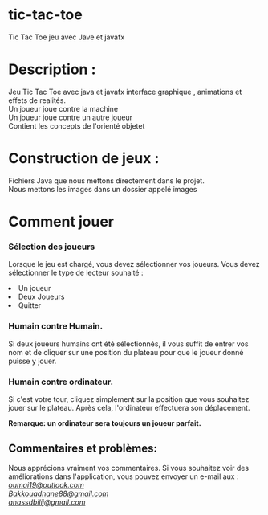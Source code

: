 # tic-tac-toe

Tic Tac Toe jeu avec Jave et javafx 

# Description :

Jeu Tic Tac Toe  avec java et javafx interface graphique , animations et effets de realités. <br>
Un joueur joue contre la machine <br>
Un joueur joue contre un autre joueur <br>
Contient les concepts de l'orienté objetet <br>

# Construction de jeux :
Fichiers Java que nous mettons directement dans le projet. <br>
Nous mettons les images dans un dossier appelé images <br>

# Comment jouer
### Sélection des joueurs
Lorsque le jeu est chargé, vous devez sélectionner vos joueurs. Vous devez sélectionner le type de lecteur souhaité  : <br> 
<li>Un joueur </li>
<li>Deux Joueurs  </li> 
<li>Quitter</li>

### Humain contre Humain.
Si deux joueurs humains ont été sélectionnés, il vous suffit de entrer vos nom et de cliquer sur une position du plateau pour que le joueur donné puisse y jouer.

### Humain contre ordinateur.
Si c'est votre tour, cliquez simplement sur la position que vous souhaitez jouer sur le plateau. Après cela, l'ordinateur effectuera son déplacement.

<strong>Remarque: un ordinateur sera toujours un joueur parfait.</strong>
## Commentaires et problèmes:

Nous apprécions vraiment vos commentaires. Si vous souhaitez voir des améliorations dans l'application, vous pouvez envoyer un e-mail  aux : 
*oumai19@outlook.com* <br>
*Bakkouadnane88@gmail.com* <br>
*anassdbilij@gmail.com* <br>
